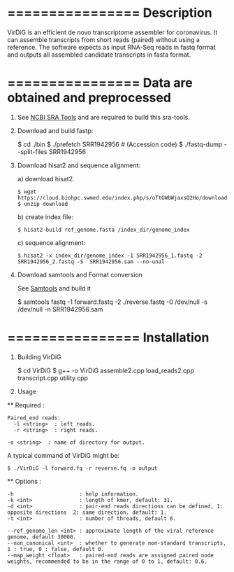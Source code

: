 ================
Description
================

VirDiG is an efficient de novo transcriptome assembler for coronavirus. It can assemble transcripts from 
short reads (paired) without using a reference. The software expects as input RNA-Seq reads in fastq format
and outputs all assembled candidate transcripts in fasta format.

================
 Data are obtained and preprocessed
================

1. See [NCBI SRA Tools](https://github.com/ncbi/sra-tools.git) and are required to build this sra-tools.

2. Download and build fastp:
  
   $ cd ./bin
   $ ./prefetch SRR1942956                     # (Accession code)
   $ ./fastq-dump --split-files SRR1942956 

3. Download hisat2 and sequence alignment:
	
	a) download hisat2.
					
	   $ wget https://cloud.biohpc.swmed.edu/index.php/s/oTtGWbWjaxsQ2Ho/download						
	   $ unzip download
	
	b) create index file:
		
	   $ hisat2-build ref_genome.fasta /index_dir/genome_index
	
	c) sequence alignment:
		
	   $ hisat2 -x index_dir/genome_index -1 SRR1942956_1.fastq -2 SRR1942956_2.fastq -S  SRR1942956.sam --no-unal

4. Download samtools and Format conversion
	
	See [Samtools](https://github.com/samtools/samtools/) and build it

	$ samtools fastq -1 forward.fastq -2 ./reverse.fastq -0 /dev/null -s /dev/null -n SRR1942956.sam 
	


================
 Installation
================

1. Building  VirDiG
	
	$ cd VirDiG
	$ g++ -o VirDiG assemble2.cpp load_reads2.cpp transcript.cpp utility.cpp 

2. Usage
	
** Required :

    Paired_end reads:
      -l <string>  : left reads.
      -r <string>  : right reads.

    -o <string>  : name of directory for output.

A typical command of VirDiG might be:

    $ ./VirDiG -l forward.fq -r reverse.fq -o output
  	
** Options :
    	
	-h                     : help information.
	-k <int>               : length of kmer, default: 31.
	-d <int>               : pair-end reads directions can be defined, 1: opposite directions  2: same direction. default: 1.
	-t <int>               : number of threads, default 6.
	
	--ref_genome_len <int> : approximate length of the viral reference genome, default 30000.
    --non_canonical <int>  : whether to generate non-standard transcripts, 1 : true, 0 : false, default 0.
    --map_weight <float>   : paired-end reads are assigned paired node weights, recommended to be in the range of 0 to 1, default: 0.6.

